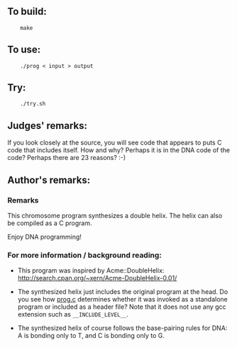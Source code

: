 ## To build:

``` <!---sh-->
    make
```


## To use:

``` <!---sh-->
    ./prog < input > output
```


## Try:

``` <!---sh-->
    ./try.sh
```


## Judges' remarks:

If you look closely at the source, you will see code that appears
to puts C code that includes itself.  How and why?  Perhaps it is
in the DNA code of the code? Perhaps there are 23 reasons? :-)


## Author's remarks:

### Remarks

This chromosome program synthesizes a double helix.
The helix can also be compiled as a C program.

Enjoy DNA programming!


### For more information / background reading:

* This program was inspired by Acme::DoubleHelix:
  <http://search.cpan.org/~xern/Acme-DoubleHelix-0.01/>

* The synthesized helix just includes the original program at the head.
  Do you see how [prog.c](prog.c) determines whether it was invoked as a
  standalone program or included as a header file? Note that it does not use any
  gcc extension such as `__INCLUDE_LEVEL__`.

* The synthesized helix of course follows the base-pairing rules for DNA:
  A is bonding only to T, and C is bonding only to G.


<!--

    Copyright © 1984-2024 by Landon Curt Noll. All Rights Reserved.

    You are free to share and adapt this file under the terms of this license:

	Creative Commons Attribution-ShareAlike 4.0 International (CC BY-SA 4.0)

    For more information, see:

	https://creativecommons.org/licenses/by-sa/4.0/

-->
